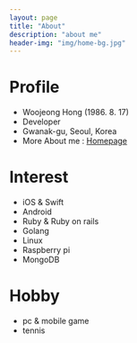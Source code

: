 ```yaml
---
layout: page
title: "About"
description: "about me"
header-img: "img/home-bg.jpg"
---
```


# Profile
- Woojeong Hong (1986. 8. 17)
- Developer
- Gwanak-gu, Seoul, Korea
- More About me : [Homepage](http://home.wjhong.pe.kr "Homepage")

# Interest
- iOS & Swift
- Android
- Ruby & Ruby on rails
- Golang
- Linux
- Raspberry pi
- MongoDB

# Hobby
- pc & mobile game
- tennis
